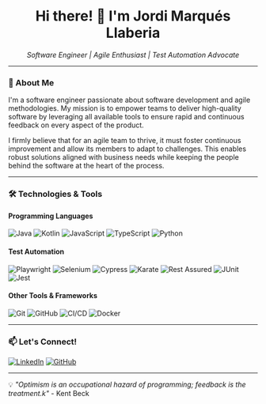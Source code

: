 <h1 align="center">Hi there! 👋 I'm Jordi Marqués Llaberia</h1>

<p align="center">
  <em>Software Engineer | Agile Enthusiast | Test Automation Advocate</em>
</p>

---

### 🚀 About Me

I'm a software engineer passionate about software development and agile methodologies. My mission is to empower teams to deliver high-quality software by leveraging all available tools to ensure rapid and continuous feedback on every aspect of the product.

I firmly believe that for an agile team to thrive, it must foster continuous improvement and allow its members to adapt to challenges. This enables robust solutions aligned with business needs while keeping the people behind the software at the heart of the process.

---

### 🛠️ Technologies & Tools

#### **Programming Languages**

![Java](https://img.shields.io/badge/Java-007396?style=for-the-badge&logo=java&logoColor=white)
![Kotlin](https://img.shields.io/badge/Kotlin-0095D5?style=for-the-badge&logo=kotlin&logoColor=white)
![JavaScript](https://img.shields.io/badge/JavaScript-F7DF1E?style=for-the-badge&logo=javascript&logoColor=black)
![TypeScript](https://img.shields.io/badge/TypeScript-3178C6?style=for-the-badge&logo=typescript&logoColor=white)
![Python](https://img.shields.io/badge/Python-3776AB?style=for-the-badge&logo=python&logoColor=white)

#### **Test Automation**

![Playwright](https://img.shields.io/badge/Playwright-2EAD33?style=for-the-badge&logo=playwright&logoColor=white)
![Selenium](https://img.shields.io/badge/Selenium-43B02A?style=for-the-badge&logo=selenium&logoColor=white)
![Cypress](https://img.shields.io/badge/Cypress-17202C?style=for-the-badge&logo=cypress&logoColor=white)
![Karate](https://img.shields.io/badge/Karate-00A8E1?style=for-the-badge&logo=karate&logoColor=white)
![Rest Assured](https://img.shields.io/badge/Rest%20Assured-6DB33F?style=for-the-badge&logo=restassured&logoColor=white)
![JUnit](https://img.shields.io/badge/JUnit-25A162?style=for-the-badge&logo=junit&logoColor=white)
![Jest](https://img.shields.io/badge/Jest-C21325?style=for-the-badge&logo=jest&logoColor=white)

#### **Other Tools & Frameworks**

![Git](https://img.shields.io/badge/Git-F05032?style=for-the-badge&logo=git&logoColor=white)
![GitHub](https://img.shields.io/badge/GitHub-181717?style=for-the-badge&logo=github&logoColor=white)
![CI/CD](https://img.shields.io/badge/CI/CD-EB5757?style=for-the-badge&logo=githubactions&logoColor=white)
![Docker](https://img.shields.io/badge/Docker-2496ED?style=for-the-badge&logo=docker&logoColor=white)

---

### 📫 Let's Connect!

[![LinkedIn](https://img.shields.io/badge/LinkedIn-0A66C2?style=for-the-badge&logo=linkedin&logoColor=white)](https://www.linkedin.com/in/jordi-marqu%C3%A9s-llaberia-11685145/)
[![GitHub](https://img.shields.io/badge/GitHub-181717?style=for-the-badge&logo=github&logoColor=white)](https://github.com/jmarquesl/)

---

💡 _"Optimism is an occupational hazard of programming; feedback is the treatment.k"_ - Kent Beck
